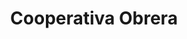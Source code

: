 ---
title: "Cooperativa Obrera"
url: /bahia-blanca/cooperativa-obrera-yrigoyen/
shop: Lebensmittel
---